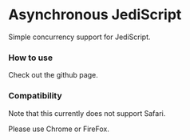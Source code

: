 Asynchronous JediScript
=======================

Simple concurrency support for JediScript.

### How to use
Check out the github page.

### Compatibility
Note that this currently does not support Safari.

Please use Chrome or FireFox.
